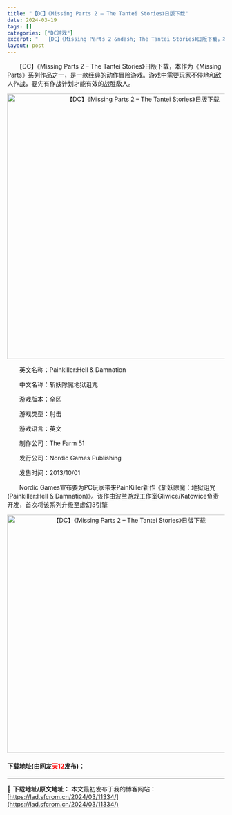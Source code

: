```yaml
---
title: "【DC】《Missing Parts 2 – The Tantei Stories》日版下载"
date: 2024-03-19
tags: []
categories: ["DC游戏"]
excerpt: "　　【DC】《Missing Parts 2 &ndash; The Tantei Stories》日版下载，本作为《Missing Parts》系列作品之一，是一款经典的动作冒险游戏。游戏中需要玩家不停地和敌人作战，要先有作战计划才能有效的战胜敌人。 　　英文名称：Painkiller:Hell &hellip;"
layout: post
---
```


 <p>　　【DC】《Missing Parts 2 &ndash; The Tantei Stories》日版下载，本作为《Missing Parts》系列作品之一，是一款经典的动作冒险游戏。游戏中需要玩家不停地和敌人作战，要先有作战计划才能有效的战胜敌人。</p> <p align="center"><img align="" border="0" src="https://lad.sfcrom.cn/wp-content/uploads/2024/03/20240319_65f9b3c79dbf0.png" width="613" alt="【DC】《Missing Parts 2 – The Tantei Stories》日版下载" /></p> <p>　　英文名称：Painkiller:Hell &amp; Damnation</p> <p>　　中文名称：斩妖除魔地狱诅咒</p> <p>　　游戏版本：全区</p> <p>　　游戏类型：射击</p> <p>　　游戏语言：英文</p> <p>　　制作公司：The Farm 51</p> <p>　　发行公司：Nordic Games Publishing</p> <p>　　发售时间：2013/10/01</p> <p>　　Nordic Games宣布要为PC玩家带来PainKiller新作《斩妖除魔：地狱诅咒(Painkiller:Hell &amp; Damnation)》。该作由波兰游戏工作室Gliwice/Katowice负责开发，首次将该系列升级至虚幻3引擎</p> <p align="center"><img align="" border="0" src="https://lad.sfcrom.cn/wp-content/uploads/2024/03/20240319_65f9b3c83ec05.png" width="550" alt="【DC】《Missing Parts 2 – The Tantei Stories》日版下载" /></p> <p><h4>下载地址(由网友<font color="red">天12</font>发布)：</h4></p> 

---
📖 **下载地址/原文地址：** 本文最初发布于我的博客网站：[https://lad.sfcrom.cn/2024/03/11334/](https://lad.sfcrom.cn/2024/03/11334/)
